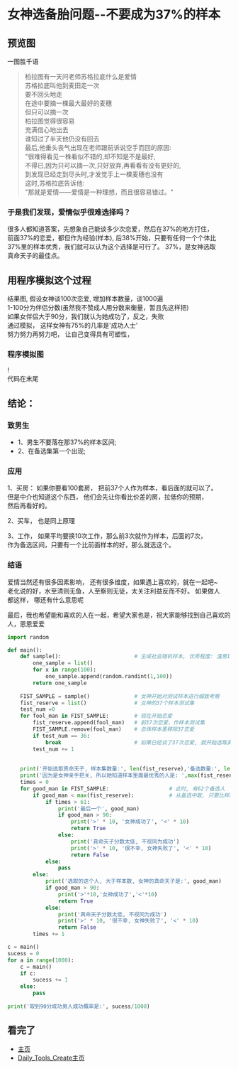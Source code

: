 女神选备胎问题--不要成为37%的样本   
====

## 预览图   
一图胜千语  
![]()  

> 柏拉图有一天问老师苏格拉底什么是爱情  
> 苏格拉底叫他到麦田走一次  
> 要不回头地走  
> 在途中要摘一棵最大最好的麦穗  
> 但只可以摘一次  
> 柏拉图觉得很容易  
> 充满信心地出去  
> 谁知过了半天他仍没有回去  
> 最后,他垂头丧气出现在老师跟前诉说空手而回的原因:   
> "很难得看见一株看似不错的,却不知是不是最好,  
> 不得已,因为只可以摘一次,只好放弃,再看看有没有更好的,  
> 到发现已经走到尽头时,才发觉手上一棵麦穗也没有  
> 这时,苏格拉底告诉他:  
> "那就是爱情——爱情是一种理想，而且很容易错过。"  

### 于是我们发现，爱情似乎很难选择吗？  
很多人都知道答案，先想象自己能谈多少次恋爱，然后在37%的地方打住，  
前面37%的恋爱，都但作为经验(样本), 后38%开始，只要有任何一个个体比  
37%里的样本优秀，我们就可以认为这个选择是可行了。 37%，是女神选取  
真命天子的最佳点。  

## 用程序模拟这个过程  
结果图, 假设女神谈100次恋爱,  增加样本数量，谈1000遍  
1-100分为伴侣分数(虽然我不赞成人用分数来衡量，暂且先这样把)  
如果女伴侣大于90分，我们就认为她成功了，反之，失败    
通过模拟， 这样女神有75%的几率是'成功人士'  
努力努力再努力吧， 让自己变得具有可塑性，   
### 程序模拟图
! []()  
代码在末尾  

## 结论：
### 致男生  
* 1、男生不要落在那37%的样本区间;  
* 2、在备选集第一个出现;  

### 应用  
1、买房： 如果你要看100套房， 把前37个人作为样本，看后面的就可以了。  
  但是中介也知道这个东西， 他们会先让你看比价差的房，拉低你的预期，  
  然后再看好的。

2、买车， 也是同上原理 

3、工作， 如果平均要换10次工作，那么前3次就作为样本，后面的7次，  
  作为备选区间，只要有一个比前面样本的好，那么就选这个。  
  
### 结语  
爱情当然还有很多因素影响， 还有很多维度，如果遇上喜欢的，就在一起吧~    
老化说的好，水至清则无鱼，人至察则无徒，太关注利益反而不好。 如果做人  
都这样， 哪还有什么意思呢  

最后，我也希望能和喜欢的人在一起，希望大家也是，祝大家能够找到自己喜欢的人，恩恩爱爱  

```Python
import random

def main():
    def sample():                       # 生成社会随机样本, 优秀程度: 渣男1, 真命天子100
        one_sample = list()
        for x in range(100):
            one_sample.append(random.randint(1,100))
        return one_sample
    
    FIST_SAMPLE = sample()              # 女神开始对测试样本进行细致考察
    fist_reserve = list()               # 女神的37个样本测试集
    test_num =0
    for fool_man in FIST_SAMPLE:        # 现在开始恋爱
        fist_reserve.append(fool_man)   # 前37次恋爱，作样本测试集
        FIST_SAMPLE.remove(fool_man)    # 总体样本里移除37恋爱
        if test_num == 36:
            break                       # 如果已经谈了37次恋爱, 就开始选取真命天子
        test_num += 1
    
    
    print('开始选取真命天子, 样本集数量:', len(fist_reserve),'备选数量:', len(FIST_SAMPLE))
    print('因为是女神亲手把关, 所以她知道样本里面最优秀的人是: ',max(fist_reserve))
    times = 0
    for good_man in FIST_SAMPLE:                   # 此时, 有62个备选人
        if good_man < max(fist_reserve):           # 从备选中取, 只要比样本测试集的优秀, 就行
            if times > 61:
                print('最后一个', good_man)
                if good_man > 90:
                    print('>' * 10, '女神成功了', '<' * 10)
                    return True
                else:
                    print('真命天子分数太低, 不视同为成功')
                    print('>' * 10, '很不幸, 女神失败了', '<' * 10)
                    return False
            else:
                pass
        else:
            print('选取的这个人, 大于样本数, 女神的真命天子是:', good_man)
            if good_man > 90:
                print('>'*10,'女神成功了','<'*10)
                return True
            else:
                print('真命天子分数太低, 不视同为成功')
                print('>' * 10, '很不幸, 女神失败了', '<' * 10)
                return False
        times += 1

c = main()
sucess = 0
for a in range(1000):
    c = main()
    if c:
        sucess += 1
    else:
        pass
    
print('取到90分成功男人成功概率是:', sucess/1000)
```
## 看完了  
- [主页](https://github.com/KissMyLady)  
- [Daily_Tools_Create主页](https://github.com/KissMyLady/Daily_Tools_Create/tree/master)  

